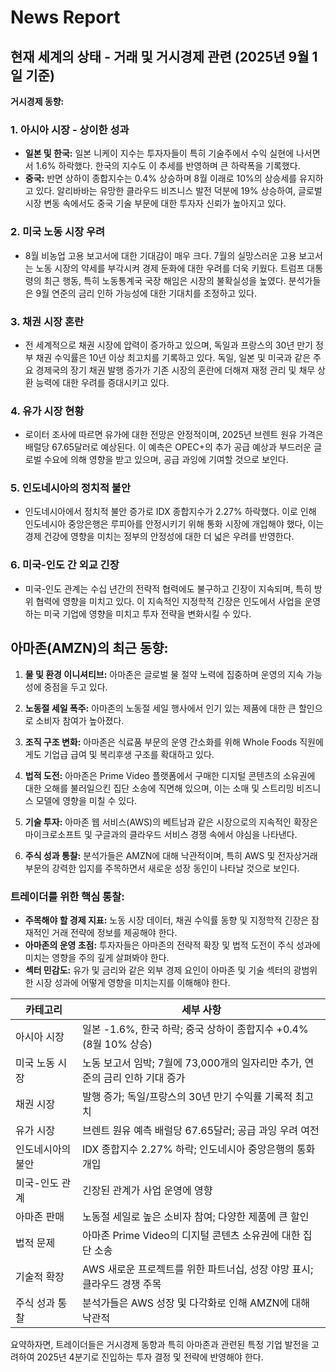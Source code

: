 # News Report

## 현재 세계의 상태 - 거래 및 거시경제 관련 (2025년 9월 1일 기준)

**거시경제 동향:**

### 1. **아시아 시장 - 상이한 성과**
   - **일본 및 한국:** 일본 니케이 지수는 투자자들이 특히 기술주에서 수익 실현에 나서면서 1.6% 하락했다. 한국의 지수도 이 추세를 반영하며 큰 하락폭을 기록했다.
   - **중국:** 반면 상하이 종합지수는 0.4% 상승하며 8월 이래로 10%의 상승세를 유지하고 있다. 알리바바는 유망한 클라우드 비즈니스 발전 덕분에 19% 상승하여, 글로벌 시장 변동 속에서도 중국 기술 부문에 대한 투자자 신뢰가 높아지고 있다.

### 2. **미국 노동 시장 우려**
   - 8월 비농업 고용 보고서에 대한 기대감이 매우 크다. 7월의 실망스러운 고용 보고서는 노동 시장의 약세를 부각시켜 경제 둔화에 대한 우려를 더욱 키웠다. 트럼프 대통령의 최근 행동, 특히 노동통계국 국장 해임은 시장의 불확실성을 높였다. 분석가들은 9월 연준의 금리 인하 가능성에 대한 기대치를 조정하고 있다.

### 3. **채권 시장 혼란**
   - 전 세계적으로 채권 시장에 압력이 증가하고 있으며, 독일과 프랑스의 30년 만기 정부 채권 수익률은 10년 이상 최고치를 기록하고 있다. 독일, 일본 및 미국과 같은 주요 경제국의 장기 채권 발행 증가가 기존 시장의 혼란에 더해져 재정 관리 및 채무 상환 능력에 대한 우려를 증대시키고 있다.

### 4. **유가 시장 현황**
   - 로이터 조사에 따르면 유가에 대한 전망은 안정적이며, 2025년 브렌트 원유 가격은 배럴당 67.65달러로 예상된다. 이 예측은 OPEC+의 추가 공급 예상과 부드러운 글로벌 수요에 의해 영향을 받고 있으며, 공급 과잉에 기여할 것으로 보인다.

### 5. **인도네시아의 정치적 불안**
   - 인도네시아에서 정치적 불안 증가로 IDX 종합지수가 2.27% 하락했다. 이로 인해 인도네시아 중앙은행은 루피아를 안정시키기 위해 통화 시장에 개입해야 했다, 이는 경제 건강에 영향을 미치는 정부의 안정성에 대한 더 넓은 우려를 반영한다.

### 6. **미국-인도 간 외교 긴장**
   - 미국-인도 관계는 수십 년간의 전략적 협력에도 불구하고 긴장이 지속되며, 특히 방위 협력에 영향을 미치고 있다. 이 지속적인 지정학적 긴장은 인도에서 사업을 운영하는 미국 기업에 영향을 미치고 투자 전략을 변화시킬 수 있다.

## 아마존(AMZN)의 최근 동향:

1. **물 및 환경 이니셔티브:** 아마존은 글로벌 물 절약 노력에 집중하며 운영의 지속 가능성에 중점을 두고 있다.
   
2. **노동절 세일 폭주:** 아마존의 노동절 세일 행사에서 인기 있는 제품에 대한 큰 할인으로 소비자 참여가 높아졌다.

3. **조직 구조 변화:** 아마존은 식료품 부문의 운영 간소화를 위해 Whole Foods 직원에게도 기업급 급여 및 복리후생 구조를 확대하고 있다.

4. **법적 도전:** 아마존은 Prime Video 플랫폼에서 구매한 디지털 콘텐츠의 소유권에 대한 오해를 불러일으킨 집단 소송에 직면해 있으며, 이는 소매 및 스트리밍 비즈니스 모델에 영향을 미칠 수 있다.

5. **기술 투자:** 아마존 웹 서비스(AWS)의 베트남과 같은 시장으로의 지속적인 확장은 마이크로소프트 및 구글과의 클라우드 서비스 경쟁 속에서 야심을 나타낸다.

6. **주식 성과 통찰:** 분석가들은 AMZN에 대해 낙관적이며, 특히 AWS 및 전자상거래 부문의 강력한 입지를 주목하면서 새로운 성장 동인이 나타날 것으로 보인다.

### 트레이더를 위한 핵심 통찰:
- **주목해야 할 경제 지표:** 노동 시장 데이터, 채권 수익률 동향 및 지정학적 긴장은 잠재적인 거래 전략에 정보를 제공해야 한다.
- **아마존의 운영 초점:** 투자자들은 아마존의 전략적 확장 및 법적 도전이 주식 성과에 미치는 영향을 주의 깊게 살펴봐야 한다.
- **섹터 민감도:** 유가 및 금리와 같은 외부 경제 요인이 아마존 및 기술 섹터의 광범위한 시장 성과에 어떻게 영향을 미치는지를 이해해야 한다.

| **카테고리**                 | **세부 사항**                                                                                                                     |
|------------------------------|-------------------------------------------------------------------------------------------------------------------------------|
| 아시아 시장                 | 일본 -1.6%, 한국 하락; 중국 상하이 종합지수 +0.4% (8월 10% 상승)                                                               |
| 미국 노동 시장             | 노동 보고서 임박; 7월에 73,000개의 일자리만 추가, 연준의 금리 인하 기대 증가                                                  |
| 채권 시장                   | 발행 증가; 독일/프랑스의 30년 만기 수익률 기록적 최고치                                                                        |
| 유가 시장                   | 브렌트 원유 예측 배럴당 67.65달러; 공급 과잉 우려 여전                                                                          |
| 인도네시아의 불안          | IDX 종합지수 2.27% 하락; 인도네시아 중앙은행의 통화 개입                                                                      |
| 미국-인도 관계             | 긴장된 관계가 사업 운영에 영향                                                                                                   |
| 아마존 판매                 | 노동절 세일로 높은 소비자 참여; 다양한 제품에 큰 할인                                                                         |
| 법적 문제                   | 아마존 Prime Video의 디지털 콘텐츠 소유권에 대한 집단 소송                                                                      |
| 기술적 확장                 | AWS 새로운 프로젝트를 위한 파트너십, 성장 야망 표시; 클라우드 경쟁 주목                                                         |
| 주식 성과 통찰             | 분석가들은 AWS 성장 및 다각화로 인해 AMZN에 대해 낙관적                                                                          |

요약하자면, 트레이더들은 거시경제 동향과 특히 아마존과 관련된 특정 기업 발전을 고려하여 2025년 4분기로 진입하는 투자 결정 및 전략에 반영해야 한다.

